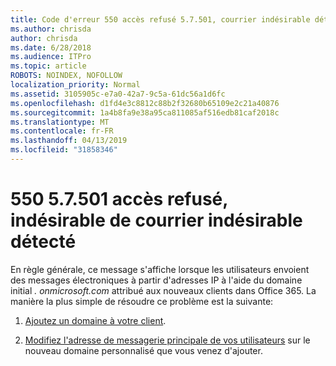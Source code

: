 ```yaml
---
title: Code d'erreur 550 accès refusé 5.7.501, courrier indésirable détecté
ms.author: chrisda
author: chrisda
ms.date: 6/28/2018
ms.audience: ITPro
ms.topic: article
ROBOTS: NOINDEX, NOFOLLOW
localization_priority: Normal
ms.assetid: 3105905c-e7a0-42a7-9c5a-61dc56a1d6fc
ms.openlocfilehash: d1fd4e3c8812c88b2f32680b65109e2c21a40876
ms.sourcegitcommit: 1a4b8fa9e38a95ca811085af516edb81caf2018c
ms.translationtype: MT
ms.contentlocale: fr-FR
ms.lasthandoff: 04/13/2019
ms.locfileid: "31858346"
---
```

# <a name="550-57501-access-denied-spam-abuse-detected"></a>550 5.7.501 accès refusé, indésirable de courrier indésirable détecté

En règle générale, ce message s'affiche lorsque les utilisateurs envoient des messages électroniques à partir d'adresses IP à l'aide du domaine initial *. onmicrosoft.com* attribué aux nouveaux clients dans Office 365. La manière la plus simple de résoudre ce problème est la suivante:

1. [Ajoutez un domaine à votre client](https://support.office.com/article/6383f56d-3d09-4dcb-9b41-b5f5a5efd611.aspx).

2. [Modifiez l'adresse de messagerie principale de vos utilisateurs](https://support.office.com/article/fb5ac074-e203-4e1f-9843-b9d1a3e03297.aspx) sur le nouveau domaine personnalisé que vous venez d'ajouter.
